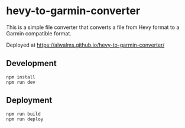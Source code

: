# hevy-to-garmin-converter

This is a simple file converter that converts a file from Hevy format to a Garmin compatible format.

Deployed at https://alwalms.github.io/hevy-to-garmin-converter/

## Development

```
npm install
npm run dev
```

## Deployment

```
npm run build
npm run deploy
```
